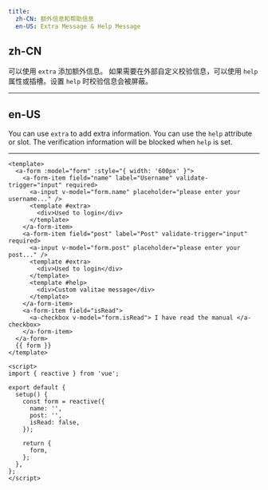 ```yaml
title:
  zh-CN: 额外信息和帮助信息
  en-US: Extra Message & Help Message
```

## zh-CN

可以使用 `extra` 添加额外信息。
如果需要在外部自定义校验信息，可以使用 `help` 属性或插槽。设置 `help` 时校验信息会被屏蔽。

---

## en-US

You can use `extra` to add extra information.
You can use the `help` attribute or slot. The verification information will be blocked when `help` is set.

---

```vue
<template>
  <a-form :model="form" :style="{ width: '600px' }">
    <a-form-item field="name" label="Username" validate-trigger="input" required>
      <a-input v-model="form.name" placeholder="please enter your username..." />
      <template #extra>
        <div>Used to login</div>
      </template>
    </a-form-item>
    <a-form-item field="post" label="Post" validate-trigger="input" required>
      <a-input v-model="form.post" placeholder="please enter your post..." />
      <template #extra>
        <div>Used to login</div>
      </template>
      <template #help>
        <div>Custom valitae message</div>
      </template>
    </a-form-item>
    <a-form-item field="isRead">
      <a-checkbox v-model="form.isRead"> I have read the manual </a-checkbox>
    </a-form-item>
  </a-form>
  {{ form }}
</template>

<script>
import { reactive } from 'vue';

export default {
  setup() {
    const form = reactive({
      name: '',
      post: '',
      isRead: false,
    });

    return {
      form,
    };
  },
};
</script>
```
